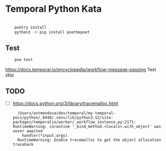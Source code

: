 # Temporal Python Kata


``` bash
   
    poetry install
    python3 -m pip install poethepoet

```


## Test


``` bash
    poe test
```




https://docs.temporal.io/encyclopedia/workflow-message-passing
Test skip 





## TODO
- [ ] https://docs.python.org/3/library/tracemalloc.html
  ```
    /Users/antmendoza/dev/temporal/my-temporal-pocs/python/_8440/.venv/lib/python3.12/site-packages/temporalio/worker/_workflow_instance.py:2171: RuntimeWarning: coroutine '_bind_method.<locals>.with_object' was never awaited
      handler(*input.args)
    RuntimeWarning: Enable tracemalloc to get the object allocation traceback
    ```